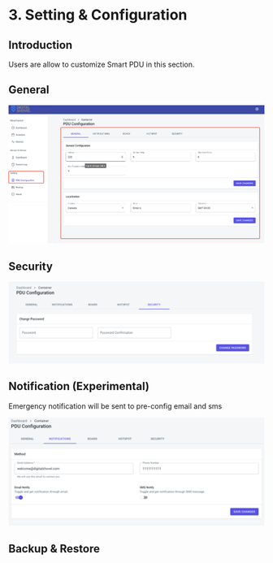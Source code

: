 # 3. Setting & Configuration

## Introduction

Users are allow to customize Smart PDU in this section. 

## General

![](../../../.gitbook/assets/image%20%285%29.png)

## Security

![](../../../.gitbook/assets/image%20%2811%29.png)

## Notification \(Experimental\)

Emergency notification will be sent to pre-config email and sms

![](../../../.gitbook/assets/image%20%289%29.png)

## Backup & Restore



